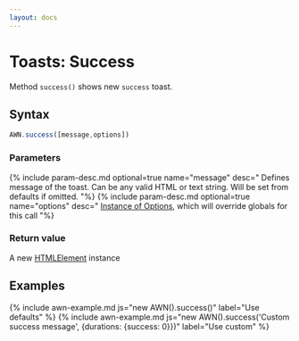 ```yaml
---
layout: docs
---
```


# Toasts: Success
Method `success()` shows new `success` toast.


## Syntax
```javascript
AWN.success([message,options])
```
### Parameters
{% include param-desc.md optional=true name="message" desc="
  Defines message of the toast. Can be any valid HTML or text string. Will be set from defaults if omitted.
"%}
{% include param-desc.md optional=true name="options" desc="
  [Instance of Options](/docs/customization/), which will override globals for this call
"%}

### Return value
A new [HTMLElement](https://developer.mozilla.org/en-US/docs/Web/API/HTMLElement) instance


## Examples

{% include awn-example.md js="new AWN().success()" label="Use defaults" %}
{% include awn-example.md js="new AWN().success('Custom success message', {durations: {success: 0}})" label="Use custom" %}
